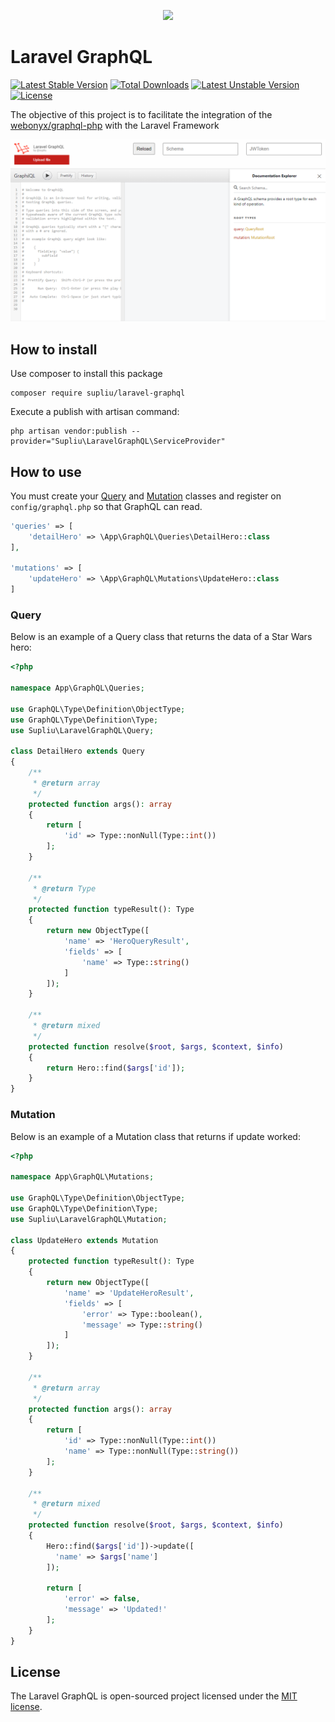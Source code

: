 <p align="center">
  <img src="assets/logo.png" width="150">
</p>

# Laravel GraphQL

[![Latest Stable Version](https://poser.pugx.org/supliu/laravel-graphql/v)](//packagist.org/packages/supliu/laravel-graphql) [![Total Downloads](https://poser.pugx.org/supliu/laravel-graphql/downloads)](//packagist.org/packages/supliu/laravel-graphql) [![Latest Unstable Version](https://poser.pugx.org/supliu/laravel-graphql/v/unstable)](//packagist.org/packages/supliu/laravel-graphql) [![License](https://poser.pugx.org/supliu/laravel-graphql/license)](//packagist.org/packages/phpunit/phpunit)

The objective of this project is to facilitate the integration of the <a href="https://github.com/webonyx/graphql-php">webonyx/graphql-php</a>  with the Laravel Framework

<p align="center">
  <img src="assets/graphiql.png">
</p>

## How to install

Use composer to install this package

```ssh
composer require supliu/laravel-graphql
```

Execute a publish with artisan command:

```
php artisan vendor:publish --provider="Supliu\LaravelGraphQL\ServiceProvider"
```

## How to use

You must create your <a href="https://graphql.org/learn/queries/">Query</a> and <a href="https://graphql.org/learn/queries/#mutations">Mutation</a> classes and register on `config/graphql.php` so that GraphQL can read.

```php
'queries' => [
    'detailHero' => \App\GraphQL\Queries\DetailHero::class
],

'mutations' => [
    'updateHero' => \App\GraphQL\Mutations\UpdateHero::class
]
```

### Query

Below is an example of a Query class that returns the data of a Star Wars hero:

```php
<?php

namespace App\GraphQL\Queries;

use GraphQL\Type\Definition\ObjectType;
use GraphQL\Type\Definition\Type;
use Supliu\LaravelGraphQL\Query;

class DetailHero extends Query
{
    /**
     * @return array
     */
    protected function args(): array
    {
        return [
            'id' => Type::nonNull(Type::int())
        ];
    }
    
    /**
     * @return Type
     */
    protected function typeResult(): Type
    {
        return new ObjectType([
            'name' => 'HeroQueryResult',
            'fields' => [
                'name' => Type::string()
            ]
        ]);
    }

    /**
     * @return mixed
     */
    protected function resolve($root, $args, $context, $info)
    {
        return Hero::find($args['id']);
    }
}
```

### Mutation

Below is an example of a Mutation class that returns if update worked:

```php
<?php

namespace App\GraphQL\Mutations;

use GraphQL\Type\Definition\ObjectType;
use GraphQL\Type\Definition\Type;
use Supliu\LaravelGraphQL\Mutation;

class UpdateHero extends Mutation
{
    protected function typeResult(): Type
    {
        return new ObjectType([
            'name' => 'UpdateHeroResult',
            'fields' => [
                'error' => Type::boolean(),
                'message' => Type::string()
            ]
        ]);
    }

    /**
     * @return array
     */
    protected function args(): array
    {
        return [
            'id' => Type::nonNull(Type::int())
            'name' => Type::nonNull(Type::string())
        ];
    }

    /**
     * @return mixed
     */
    protected function resolve($root, $args, $context, $info)
    {
        Hero::find($args['id'])->update([
          'name' => $args['name']
        ]);
    
        return [
            'error' => false,
            'message' => 'Updated!'
        ];
    }
}
```

## License

The Laravel GraphQL is open-sourced project licensed under the [MIT license](https://opensource.org/licenses/MIT).
